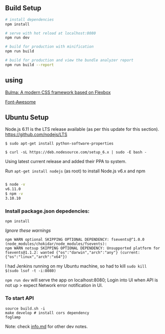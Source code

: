 
## Build Setup

``` bash
# install dependencies
npm install

# serve with hot reload at localhost:8080
npm run dev

# build for production with minification
npm run build

# build for production and view the bundle analyzer report
npm run build --report
```

## using

[Bulma: A modern CSS framework based on Flexbox](http://bulma.io/documentation/overview/start/)

[Font-Awesome](http://fontawesome.io/icons/)


## Ubuntu Setup

Node.js 6.11 is the LTS release available (as per this update for this section). https://github.com/nodejs/LTS

`$ sudo apt-get install python-software-properties`

`$ curl -sL https://deb.nodesource.com/setup_6.x | sudo -E bash -`

Using latest current release and added their PPA to system.

Run `apt-get install nodejs` (as root) to install Node.js v6.x and npm


``` bash

$ node -v
v6.11.0
$ npm -v
3.10.10

```
### Install package.json depedencies:

`npm install`


_Ignore these warnings_

```
npm WARN optional SKIPPING OPTIONAL DEPENDENCY: fsevents@^1.0.0 (node_modules/chokidar/node_modules/fsevents):
npm WARN notsup SKIPPING OPTIONAL DEPENDENCY: Unsupported platform for fsevents@1.1.2: wanted {"os":"darwin","arch":"any"} (current: {"os":"linux","arch":"x64"})
```


I had Jenkins running on my Ubuntu machine, so had to kill `sudo kill $(sudo lsof -t -i:8080)`

`npm run dev` will serve the app on localhost:8080; Login into UI when API is not up > expect Network error notification in UI.

### To start API

```
source build.sh -i
make develop # install cors dependency
foglamp
```


Note: check [info.md](info.md) for other dev notes.
